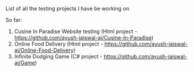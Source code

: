 List of all the testing projects I have be working on

So far:
1. Cusine In Paradise Website testing (Html project - https://github.com/ayush-jaiswal-aj/Cusine-In-Paradise)
2. Online Food Delivery (Html project - https://github.com/ayush-jaiswal-aj/Online-Food-Delivery)
3. Infinite Dodging Game (C# project - https://github.com/ayush-jaiswal-aj/Game)
